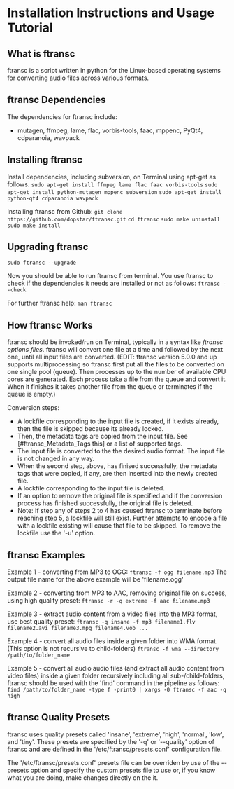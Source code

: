 # Installation Instructions and Usage Tutorial

## What is ftransc

ftransc is a script written in python for the Linux-based operating systems 
for converting audio files across various formats.

## ftransc Dependencies

The dependencies for ftransc include:
 * mutagen, ffmpeg, lame, flac, vorbis-tools, faac, mppenc, PyQt4, cdparanoia, wavpack
 

## Installing ftransc

Install dependencies, including subversion, on Terminal using apt-get as follows.
`sudo apt-get install ffmpeg lame flac faac vorbis-tools`
`sudo apt-get install python-mutagen mppenc subversion`
`sudo apt-get install python-qt4 cdparanoia wavpack`

Installing ftransc from Github:
`git clone https://github.com/dopstar/ftransc.git`
`cd ftransc`
`sudo make uninstall`
`sudo make install`

## Upgrading ftransc
`sudo ftransc --upgrade`

Now you should be able to run ftransc from terminal. You use ftransc to check if the dependencies it needs are installed or not as follows:
`
    ftransc --check
`

For further ftransc help:
`
    man ftransc
`


## How ftransc Works 

ftransc should be invoked/run on Terminal, typically in a syntax like 
*ftransc options files*. ftransc will convert one file at a time and 
followed by the next one, until all input files are converted.
(EDIT: ftransc version 5.0.0 and up supports multiprocessing so ftransc first put all the files to be converted on one single pool (queue). Then processes up to the number of available CPU cores are generated. Each process take a file from the queue and convert it. When it finishes it takes another file from the queue or terminates if the queue is empty.)

Conversion steps:

 - A lockfile corresponding to the input file is created, if it exists already, then the file is skipped because its already locked.
 - Then, the metadata tags are copied from the input file. See [#ftransc_Metadata_Tags this] or a list of supported tags.
 - The input file is converted to the the desired audio format. The input file is not changed in any way. 
 - When the second step, above, has finised successfully, the metadata tags that were copied, if any, are then inserted into the newly created file.
 - A lockfile corresponding to the input file is deleted.
 - If an option to remove the original file is specified and if the conversion process has finished successfully, the original file is deleted.
 - Note: If step any of steps 2 to 4 has caused ftransc to terminate before reaching step 5, a lockfile will still exist. Further attempts to encode a file with a lockfile existing will cause that file to be skipped. To remove the lockfile use the '-u' option.

## ftransc Examples

Example 1 - converting from MP3 to OGG:
`
    ftransc -f ogg filename.mp3
`
The output file name for the above example will be 'filename.ogg'

Example 2 - converting from MP3 to AAC, removing original file on success, using high quality preset:
`
    ftransc -r -q extreme -f aac filename.mp3
`

Example 3 - extract audio content from a video files into the MP3 format, use best quality preset:
`
    ftransc -q insane -f mp3 filename1.flv filename2.avi filename3.mpg filename4.vob ...
`

Example 4 - convert all audio files inside a given folder into WMA format. (This option is not recursive to child-folders)
`
    ftransc -f wma --directory /path/to/folder_name
`

Example 5 - convert all audio audio files (and extract all audio content from video files) inside a given folder recursively including all sub-/child-folders, ftransc should be used with the 'find' command in the pipeline as follows:
`
    find /path/to/folder_name -type f -print0 | xargs -0 ftransc -f aac -q high
`

## ftransc Quality Presets 

ftransc uses quality presets called 'insane', 'extreme', 'high', 'normal', 'low', and 'tiny'. These presets are specified by the '-q' or '--quality' option of ftransc and are defined in the '/etc/ftransc/presets.conf' configuration file. 

The '/etc/ftransc/presets.conf' presets file can be overriden by use of the --presets option and specify the custom presets file to use or, if you know what you are doing, make changes directly on the it.
